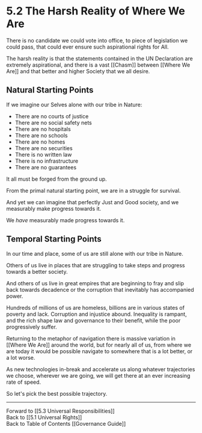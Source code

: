 # 5.2 The Harsh Reality of Where We Are
There is no candidate we could vote into office, to piece of legislation we could pass, that could ever ensure such aspirational rights for All. 

The harsh reality is that the statements contained in the UN Declaration are extremely aspirational, and there is a vast [[Chasm]] between [[Where We Are]] and that better and higher Society that we all desire. 

## Natural Starting Points
If we imagine our Selves alone with our tribe in Nature: 

- There are no courts of justice
- There are no social safety nets
- There are no hospitals 
- There are no schools 
- There are no homes 
- There are no securities 
- There is no written law 
- There is no infrastructure 
- There are no guarantees 

It all must be forged from the ground up. 

From the primal natural starting point, we are in a struggle for survival. 

And yet we can imagine that perfectly Just and Good society, and we measurably make progress towards it. 

We _have_ measurably made progress towards it. 

## Temporal Starting Points 
In our time and place, some of us are still alone with our tribe in Nature. 

Others of us live in places that are struggling to take steps and progress towards a better society. 

And others of us live in great empires that are beginning to fray and slip back towards decadence or the corruption that inevitably has accompanied power. 

Hundreds of millions of us are homeless, billions are in various states of poverty and lack. Corruption and injustice abound. Inequality is rampant, and the rich shape law and governance to their benefit, while the poor progressively suffer. 

Returning to the metaphor of navigation there is massive variation in [[Where We Are]] around the world, but for nearly all of us, from where we are today it would be possible navigate to somewhere that is a lot better, or a lot worse. 

As new technologies in-break and accelerate us along whatever trajectories we choose, wherever we are going, we will get there at an ever increasing rate of speed. 

So let's pick the best possible trajectory. 

___

Forward to [[5.3 Universal Responsibilities]]  
Back to [[5.1 Universal Rights]]     
Back to Table of Contents [[Governance Guide]]
